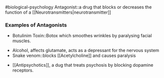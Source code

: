 #biological-psychology 
Antagonist::a drug that blocks or decreases the function of a [[Neurotransmitters|neurotransmitter]]
<!--SR:!2023-12-21,3,250-->

### Examples of Antagonists
* Botulinim Toxin::Botox which smoothes wrinkles by paralysing facial muscles.
<!--SR:!2023-12-21,3,250-->
* Alcohol, affects glutamate, acts as a depressant for the nervous system
* Snake venom::blocks [[Acetylcholine]] and causes paralysis
<!--SR:!2023-12-21,3,250-->
* [[Antipsychotics]], a dug that treats psychosis by blocking dopamine receptors.